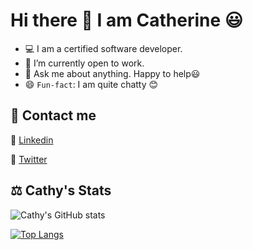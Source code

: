 # Hi there 👋 I am Catherine 😃

- 💻 I am a certified software developer.
- 🔭 I’m currently open to work.
- 💬 Ask me about anything. Happy to help:smiley:
- 😄 `Fun-fact`: I am quite chatty :blush:

## 🤝 Contact me
:bust_in_silhouette: [Linkedin](https://www.linkedin.com/in/catherine-kemigabo-2b9b1a221/)

:bust_in_silhouette: [Twitter](https://twitter.com/KemigaboCather1)

## ⚖️ Cathy's Stats

![Cathy's GitHub stats](https://github-readme-stats.vercel.app/api?username=kemigabocatherine&show_icons=true&theme=radical)

[![Top Langs](https://github-readme-stats.vercel.app/api/top-langs/?username=kemigabocatherine&hide=shell,ruby&layout=compact&theme=radical)](https://github.com/kemigabocatherine/github-readme-stats)
